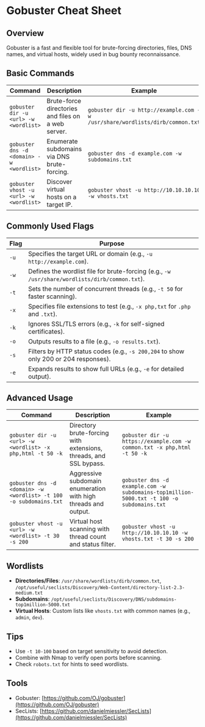 # Gobuster Cheat Sheet

## Overview
Gobuster is a fast and flexible tool for brute-forcing directories, files, DNS names, and virtual hosts, widely used in bug bounty reconnaissance.

## Basic Commands
| Command | Description | Example |
|---------|-------------|---------|
| `gobuster dir -u <url> -w <wordlist>` | Brute-force directories and files on a web server. | `gobuster dir -u http://example.com -w /usr/share/wordlists/dirb/common.txt` |
| `gobuster dns -d <domain> -w <wordlist>` | Enumerate subdomains via DNS brute-forcing. | `gobuster dns -d example.com -w subdomains.txt` |
| `gobuster vhost -u <url> -w <wordlist>` | Discover virtual hosts on a target IP. | `gobuster vhost -u http://10.10.10.10 -w vhosts.txt` |

## Commonly Used Flags
| Flag | Purpose |
|------|----------|
| `-u` | Specifies the target URL or domain (e.g., `-u http://example.com`). |
| `-w` | Defines the wordlist file for brute-forcing (e.g., `-w /usr/share/wordlists/dirb/common.txt`). |
| `-t` | Sets the number of concurrent threads (e.g., `-t 50` for faster scanning). |
| `-x` | Specifies file extensions to test (e.g., `-x php,txt` for `.php` and `.txt`). |
| `-k` | Ignores SSL/TLS errors (e.g., `-k` for self-signed certificates). |
| `-o` | Outputs results to a file (e.g., `-o results.txt`). |
| `-s` | Filters by HTTP status codes (e.g., `-s 200,204` to show only 200 or 204 responses). |
| `-e` | Expands results to show full URLs (e.g., `-e` for detailed output). |

## Advanced Usage
| Command | Description | Example |
|---------|-------------|---------|
| `gobuster dir -u <url> -w <wordlist> -x php,html -t 50 -k` | Directory brute-forcing with extensions, threads, and SSL bypass. | `gobuster dir -u https://example.com -w common.txt -x php,html -t 50 -k` |
| `gobuster dns -d <domain> -w <wordlist> -t 100 -o subdomains.txt` | Aggressive subdomain enumeration with high threads and output. | `gobuster dns -d example.com -w subdomains-top1million-5000.txt -t 100 -o subdomains.txt` |
| `gobuster vhost -u <url> -w <wordlist> -t 30 -s 200` | Virtual host scanning with thread count and status filter. | `gobuster vhost -u http://10.10.10.10 -w vhosts.txt -t 30 -s 200` |

## Wordlists
- **Directories/Files**: `/usr/share/wordlists/dirb/common.txt`, `/opt/useful/seclists/Discovery/Web-Content/directory-list-2.3-medium.txt`
- **Subdomains**: `/opt/useful/seclists/Discovery/DNS/subdomains-top1million-5000.txt`
- **Virtual Hosts**: Custom lists like `vhosts.txt` with common names (e.g., `admin`, `dev`).

## Tips
- Use `-t 10-100` based on target sensitivity to avoid detection.
- Combine with Nmap to verify open ports before scanning.
- Check `robots.txt` for hints to seed wordlists.

## Tools
- Gobuster: [https://github.com/OJ/gobuster](https://github.com/OJ/gobuster)
- SecLists: [https://github.com/danielmiessler/SecLists](https://github.com/danielmiessler/SecLists)